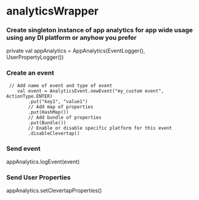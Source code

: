 # analyticsWrapper

### Create singleton instance of app analytics for app wide usage using any DI platform or anyhow you prefer
private val appAnalytics = AppAnalytics(EventLogger(), UserPropertyLogger())

### Create an event
```
 // Add name of event and type of event
    val event = AnalyticsEvent.newEvent("my_custom event", ActionType.ENTER)
        .put("key1", "value1")
        // Add map of properties
        .put(HashMap())
        // Add bundle of properties
        .put(Bundle())
        // Enable or disable specific platform for this event
        .disableClevertap()
```            
### Send event
appAnalytics.logEvent(event)

### Send User Properties
appAnalytics.setClevertapProperties()
